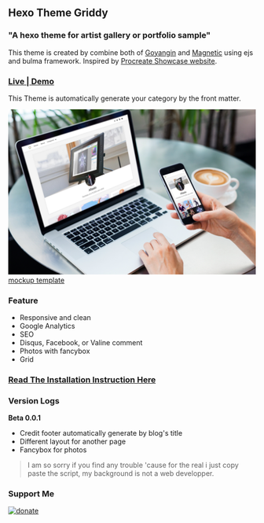 ## Hexo Theme Griddy

### "A hexo theme for artist gallery or portfolio sample"

This theme is created by combine both of [Goyangin](https://github.com/g3xx/goyangin) and [Magnetic](https://github.com/klugjo/hexo-theme-magnetic) using ejs and bulma framework. Inspired by [Procreate Showcase website](https://procreate.art/showcase).

### [Live | Demo](https://aflasio.netlify.com)

This Theme is automatically generate your category by the front matter.

![demo](mockup.jpg)
[mockup template](https://www.freepik.com/free-psd/laptop-mobile-mock-up-design_1053178.htm)

### Feature
 - Responsive and clean
 - Google Analytics
 - SEO
 - Disqus, Facebook, or Valine comment
 - Photos with fancybox
 - Grid

### [Read The Installation Instruction Here](https://github.com/sira313/hexo-theme-griddy/wiki)

### Version Logs

**Beta 0.0.1**
- Credit footer automatically generate by blog's title
- Different layout for another page
- Fancybox for photos

> I am so sorry if you find any trouble 'cause for the real i just copy paste the script, my background is not a web developper.
### Support Me

[![donate](https://i.ibb.co/BKRhBpK/paypal-donate-button-high-quality-png.png)](https://paypal.me/aflasio)
